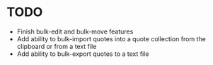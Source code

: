# TODO

- Finish bulk-edit and bulk-move features
- Add ability to bulk-import quotes into a quote collection from the clipboard or from a text file
- Add ability to bulk-export quotes to a text file
